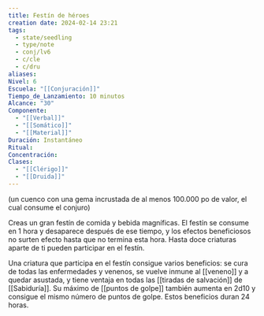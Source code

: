 ```yaml
---
title: Festín de héroes
creation date: 2024-02-14 23:21
tags:
  - state/seedling
  - type/note
  - conj/lv6
  - c/cle
  - c/dru
aliases: 
Nivel: 6
Escuela: "[[Conjuración]]"
Tiempo_de_Lanzamiento: 10 minutos
Alcance: "30"
Componente:
  - "[[Verbal]]"
  - "[[Somático]]"
  - "[[Material]]"
Duración: Instantáneo
Ritual: 
Concentración: 
Clases:
  - "[[Clérigo]]"
  - "[[Druida]]"
---
```

(un cuenco con una gema incrustada de al menos 100.000 po de valor, el cual consume el conjuro)

Creas un gran festín de comida y bebida magníficas. El festín se consume en 1 hora y desaparece después de ese tiempo, y los efectos beneficiosos no surten efecto hasta que no termina esta hora. Hasta doce criaturas aparte de ti pueden participar en el festín.

Una criatura que participa en el festín consigue varios beneficios: se cura de todas las enfermedades y venenos, se vuelve inmune al [[veneno]] y a quedar asustada, y tiene ventaja en todas las [[tiradas de salvación]] de [[Sabiduría]]. Su máximo de [[puntos de golpe]] también aumenta en 2d10 y consigue el mismo número de puntos de golpe. Estos beneficios duran 24 horas.